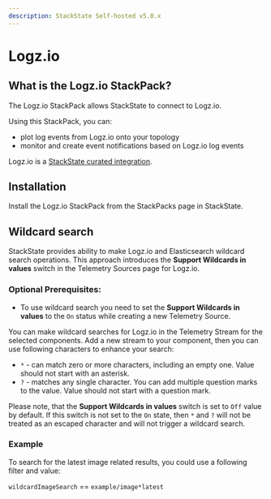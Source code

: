 ```yaml
---
description: StackState Self-hosted v5.0.x 
---
```


# Logz.io

## What is the Logz.io StackPack?

The Logz.io StackPack allows StackState to connect to Logz.io.

Using this StackPack, you can:

* plot log events from Logz.io onto your topology
* monitor and create event notifications based on Logz.io log events

Logz.io is a [StackState curated integration](/stackpacks/integrations/about_integrations.md#stackstate-curated-integrations).

## Installation

Install the Logz.io StackPack from the StackPacks page in StackState.

## Wildcard search

StackState provides ability to make Logz.io and Elasticsearch wildcard search operations. This approach introduces the **Support Wildcards in values** switch in the Telemetry Sources page for Logz.io.

### Optional Prerequisites:

* To use wildcard search you need to set the **Support Wildcards in values** to the `On` status while creating a new Telemetry Source.

You can make wildcard searches for Logz.io in the Telemetry Stream for the selected components. Add a new stream to your component, then you can use following characters to enhance your search:

* `*` - can match zero or more characters, including an empty one. Value should not start with an asterisk.
* `?` - matches any single character. You can add multiple question marks to the value. Value should not start with a question mark.

Please note, that the **Support Wildcards in values** switch is set to `Off` value by default. If this switch is not set to the `On` state, then `*` and `?` will not be treated as an escaped character and will not trigger a wildcard search.

### Example

To search for the latest image related results, you could use a following filter and value:

`wildcardImageSearch` == `example/image*latest`

